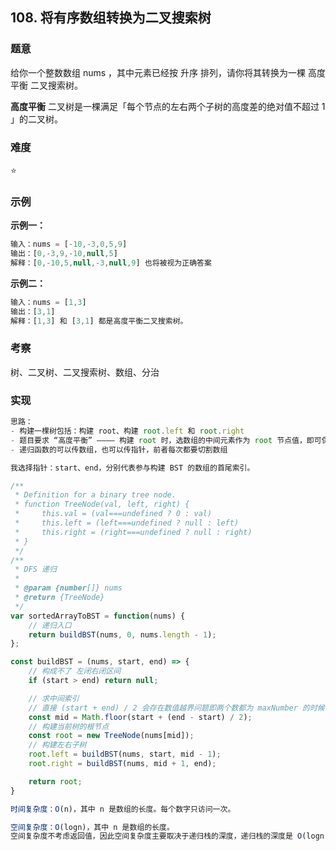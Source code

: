 ## 108. 将有序数组转换为二叉搜索树

### 题意

给你一个整数数组 nums ，其中元素已经按 升序 排列，请你将其转换为一棵 高度平衡 二叉搜索树。

**高度平衡** 二叉树是一棵满足「每个节点的左右两个子树的高度差的绝对值不超过 1 」的二叉树。


### 难度

⭐

### 示例

**示例一：**

```javascript
输入：nums = [-10,-3,0,5,9]
输出：[0,-3,9,-10,null,5]
解释：[0,-10,5,null,-3,null,9] 也将被视为正确答案
```

**示例二：**

```javascript
输入：nums = [1,3]
输出：[3,1]
解释：[1,3] 和 [3,1] 都是高度平衡二叉搜索树。
```

### 考察

树、二叉树、二叉搜索树、数组、分治

### 实现

```javascript
思路：
- 构建一棵树包括：构建 root、构建 root.left 和 root.right
- 题目要求 “高度平衡” ———— 构建 root 时，选数组的中间元素作为 root 节点值，即可保证平衡
- 递归函数的可以传数组，也可以传指针，前者每次都要切割数组

我选择指针：start、end，分别代表参与构建 BST 的数组的首尾索引。

/**
 * Definition for a binary tree node.
 * function TreeNode(val, left, right) {
 *     this.val = (val===undefined ? 0 : val)
 *     this.left = (left===undefined ? null : left)
 *     this.right = (right===undefined ? null : right)
 * }
 */
/**
 * DFS 递归
 *
 * @param {number[]} nums
 * @return {TreeNode}
 */
var sortedArrayToBST = function(nums) {
    // 递归入口
    return buildBST(nums, 0, nums.length - 1);
};

const buildBST = (nums, start, end) => {
    // 构成不了 左闭右闭区间
    if (start > end) return null;

    // 求中间索引
    // 直接 (start + end) / 2 会存在数值越界问题即两个数都为 maxNumber 的时候
    const mid = Math.floor(start + (end - start) / 2);
    // 构建当前树的根节点
    const root = new TreeNode(nums[mid]);
    // 构建左右子树
    root.left = buildBST(nums, start, mid - 1);
    root.right = buildBST(nums, mid + 1, end);

    return root;
}

时间复杂度：O(n)，其中 n 是数组的长度。每个数字只访问一次。

空间复杂度：O(logn)，其中 n 是数组的长度。
空间复杂度不考虑返回值，因此空间复杂度主要取决于递归栈的深度，递归栈的深度是 O(logn)。

```
